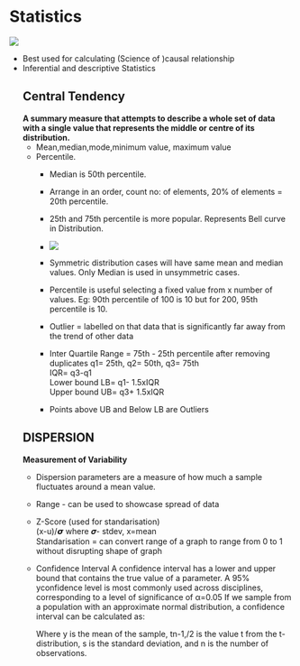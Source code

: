 # Statistics
![](https://stats4nr.com/Figs/stats_hypothesis.png)
- Best used for calculating (Science of )causal relationship
- Inferential and descriptive Statistics
  ## Central Tendency
   **A summary measure that attempts to describe a whole set of data with a single value that represents the middle or centre of its distribution.**
    - Mean,median,mode,minimum value, maximum value
    - Percentile.
      - Median is 50th percentile. 
      - Arrange in an order, count no: of elements, 20% of elements = 20th percentile.
      - 25th and 75th percentile is more popular. Represents Bell curve in Distribution.
      - ![](https://www.allmath.com/storage/2023/Nov/quartiles_82.png)
      - Symmetric distribution cases will have same mean and median values. Only Median is used in unsymmetric cases.
      - Percentile is useful selecting a fixed value from x number of values. Eg: 90th percentile of 100 is 10 but for 200, 95th percentile is 10.
      - Outlier = labelled on that data that is significantly far away from the trend of other data
      - Inter Quartile Range = 75th - 25th percentile after removing duplicates q1= 25th, q2= 50th, q3= 75th
        <br>
        IQR= q3-q1 <br>
        Lower bound LB= q1- 1.5xIQR <br>
        Upper bound UB= q3+ 1.5xIQR

      - Points above UB and Below LB are Outliers
  ## DISPERSION
  **Measurement of Variability**
  - Dispersion parameters are a measure of how much a sample fluctuates around a mean value.
  - Range - can be used to showcase spread of data
  - Z-Score (used for standarisation)
    <br> (x-u)/𝞼 where 𝝈- stdev, x=mean
      <br >Standarisation = can convert range of a graph to range from 0 to 1 without disrupting shape of graph
  - Confidence Interval
    A confidence interval has a lower and upper bound that contains the true value of a parameter. A 95% yconfidence level is most commonly used across disciplines, corresponding to a level of significance of α=0.05
    If we sample from a population with an approximate normal distribution, a confidence interval can be calculated as:
              
    Where y is the mean of the sample, tn-1,/2 is the value t from the t-distribution, s is the standard deviation, and n is the number of observations.


